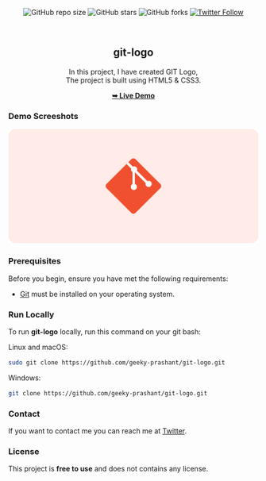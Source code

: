 <div align="center">
  
  ![GitHub repo size](https://img.shields.io/github/repo-size/geeky-prashant/git-logo)
  ![GitHub stars](https://img.shields.io/github/stars/geeky-prashant/git-logo)
  ![GitHub forks](https://img.shields.io/github/forks/geeky-prashant/git-logo?style=social)
  [![Twitter Follow](https://img.shields.io/twitter/follow/geekyprashant?style=social)](https://twitter.com/intent/follow?screen_name=geekyprashant)
 
  <br />

  <h2 align="center">git-logo</h2>

  In this project, I have created GIT Logo, <br />The project is built using HTML5 & CSS3.

  <a href="https://geeky-prashant.github.io/git-logo/"><strong>➥ Live Demo</strong></a>

</div>

### Demo Screeshots

![GIT Logo Desktop Demo](./readme-images/GIT-Logo.png "Desktop Demo")

### Prerequisites

Before you begin, ensure you have met the following requirements:

* [Git](https://git-scm.com/downloads "Download Git") must be installed on your operating system.

### Run Locally

To run **git-logo** locally, run this command on your git bash:

Linux and macOS:

```bash
sudo git clone https://github.com/geeky-prashant/git-logo.git
```

Windows:

```bash
git clone https://github.com/geeky-prashant/git-logo.git
```

### Contact

If you want to contact me you can reach me at [Twitter](https://www.twitter.com/geekyprashant).

### License

This project is **free to use** and does not contains any license.
